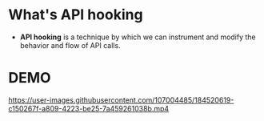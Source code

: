 # What's API hooking
- **API hooking** is a technique by which we can instrument and modify the behavior and flow of API calls.
# DEMO


https://user-images.githubusercontent.com/107004485/184520619-c150267f-a809-4223-be25-7a459261038b.mp4

